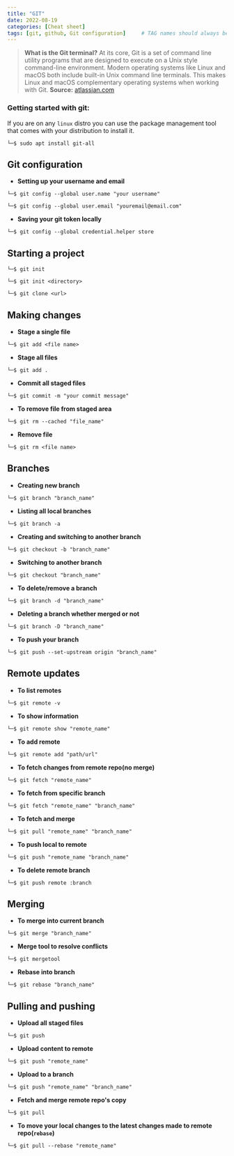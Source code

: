 ```yaml
---
title: "GIT"
date: 2022-08-19 
categories: [Cheat sheet]
tags: [git, github, Git configuration]     # TAG names should always be lowercase
---
```

> **What is the Git terminal?**
At its core, Git is a set of command line utility programs that are designed to execute on a Unix style command-line environment. Modern operating systems like Linux and macOS both include built-in Unix command line terminals. This makes Linux and macOS complementary operating systems when working with Git. **Source:** [atlassian.com](https://www.atlassian.com/git/tutorials/git-bash)

### Getting started with git:
If you are on any `linux` distro you can use the package management tool that comes with your distribution to install it.

`└─$ sudo apt install git-all`
## Git configuration
* **Setting up your username and email**

```
└─$ git config --global user.name "your username"

└─$ git config --global user.email "youremail@email.com"
```
* **Saving your git token locally**

```
└─$ git config --global credential.helper store
```

## Starting a project

```
└─$ git init

└─$ git init <directory>

└─$ git clone <url>
```
## Making changes
* **Stage a single file**
```
└─$ git add <file name>
```
* **Stage all files**
```
└─$ git add .
```
* **Commit all staged files**
```
└─$ git commit -m "your commit message"
```
* **To remove file from staged area**
```
└─$ git rm --cached "file_name"
```
* **Remove file**
```
└─$ git rm <file name>
```

## Branches 
* **Creating new branch**
```
└─$ git branch "branch_name"
```
* **Listing all local branches**
```
└─$ git branch -a
```
* **Creating and switching to another branch**
```
└─$ git checkout -b "branch_name"
```
* **Switching to another branch**
```
└─$ git checkout "branch_name"
```
* **To delete/remove a branch**
```
└─$ git branch -d "branch_name"
```
* **Deleting a branch whether merged or not**
```
└─$ git branch -D "branch_name"
```
* **To push your branch**
```
└─$ git push --set-upstream origin "branch_name"
```
## Remote updates
* **To list remotes**
```
└─$ git remote -v
```
* **To  show information**
```
└─$ git remote show "remote_name"
```
* **To add remote**
```
└─$ git remote add "path/url"
```
* **To fetch changes from remote repo(no merge)**
```
└─$ git fetch "remote_name"
```
* **To fetch from specific branch**
```
└─$ git fetch "remote_name" "branch_name"
```
* **To fetch and merge**
```
└─$ git pull "remote_name" "branch_name"
```
* **To push local to remote**
```
└─$ git push "remote_name "branch_name"
```
* **To delete remote branch**
```
└─$ git push remote :branch
```
## Merging
* **To merge into current branch**
```
└─$ git merge "branch_name"
```
* **Merge tool to resolve conflicts**
```
└─$ git mergetool
```
* **Rebase into branch**
```
└─$ git rebase "branch_name"
```
## Pulling and pushing 
* **Upload all staged files**
```
└─$ git push
```
* **Upload content to remote**
```
└─$ git push "remote_name"
```
* **Upload to a branch**
```
└─$ git push "remote_name" "branch_name"
```
* **Fetch and merge remote repo's copy**
```
└─$ git pull
```
* **To move your local changes to the latest changes made to remote repo(`rebase`)**
```
└─$ git pull --rebase "remote_name"
```

